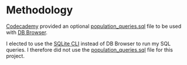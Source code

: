 # Methodology
[Codecademy](https://www.codecademy.com/) provided an optional [population_queries.sql](./population_queries.sql) file to be used with [DB Browser](https://sqlitebrowser.org/). 

I elected to use the [SQLite CLI](https://sqlite.org/cli.html) instead of DB Browser to run my SQL queries. I therefore did not use the [population_queries.sql](./population_queries.sql) file for this project.